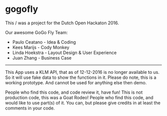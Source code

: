 # gogofly

This / was a project for the Dutch Open Hackaton 2016.

Our awesome GoGo Fly Team:
- Paulo Ceatano		- Idea & Coding
- Kees Marijs		- Cody Monkey
- Linda Hoekstra	- Layout Design & User Experience
- Juan Zhang		- Business Case

---

This App uses a KLM API, that as of 12-12-2016 is no longer available to us. So it will use fake data to show the functions in it. Please do note, this is a working prototype. And cannot be used for anything else then demo.

People who find this code, and code review it, have fun! This is not production code, this was a Goat Rodeo! People who find this code, and would like to use part(s) of it. You can, but please give credits in at least the comments in your code.
